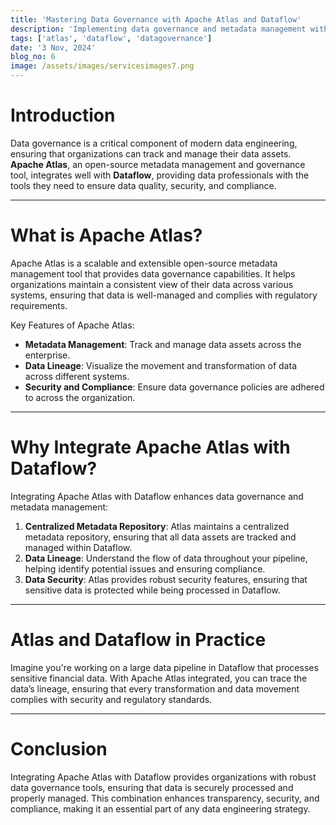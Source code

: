 ```yaml
---
title: 'Mastering Data Governance with Apache Atlas and Dataflow'
description: 'Implementing data governance and metadata management with Apache Atlas and Dataflow'
tags: ['atlas', 'dataflow', 'datagovernance']
date: '3 Nov, 2024'
blog_no: 6
image: /assets/images/servicesimages7.png
---
```


# Introduction
Data governance is a critical component of modern data engineering, ensuring that organizations can track and manage their data assets. **Apache Atlas**, an open-source metadata management and governance tool, integrates well with **Dataflow**, providing data professionals with the tools they need to ensure data quality, security, and compliance.

---

# What is Apache Atlas?

Apache Atlas is a scalable and extensible open-source metadata management tool that provides data governance capabilities. It helps organizations maintain a consistent view of their data across various systems, ensuring that data is well-managed and complies with regulatory requirements.

Key Features of Apache Atlas:
- **Metadata Management**: Track and manage data assets across the enterprise.
- **Data Lineage**: Visualize the movement and transformation of data across different systems.
- **Security and Compliance**: Ensure data governance policies are adhered to across the organization.

---

# Why Integrate Apache Atlas with Dataflow?

Integrating Apache Atlas with Dataflow enhances data governance and metadata management:

1. **Centralized Metadata Repository**: Atlas maintains a centralized metadata repository, ensuring that all data assets are tracked and managed within Dataflow.
2. **Data Lineage**: Understand the flow of data throughout your pipeline, helping identify potential issues and ensuring compliance.
3. **Data Security**: Atlas provides robust security features, ensuring that sensitive data is protected while being processed in Dataflow.

---

# Atlas and Dataflow in Practice

Imagine you're working on a large data pipeline in Dataflow that processes sensitive financial data. With Apache Atlas integrated, you can trace the data’s lineage, ensuring that every transformation and data movement complies with security and regulatory standards.

---

# Conclusion

Integrating Apache Atlas with Dataflow provides organizations with robust data governance tools, ensuring that data is securely processed and properly managed. This combination enhances transparency, security, and compliance, making it an essential part of any data engineering strategy.
